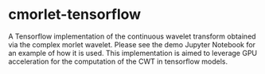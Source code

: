 # cmorlet-tensorflow

A Tensorflow implementation of the continuous wavelet transform obtained via the complex morlet wavelet. Please see the demo Jupyter Notebook for an example of how it is used. This implementation is aimed to leverage GPU acceleration for the computation of the CWT in tensorflow models.
